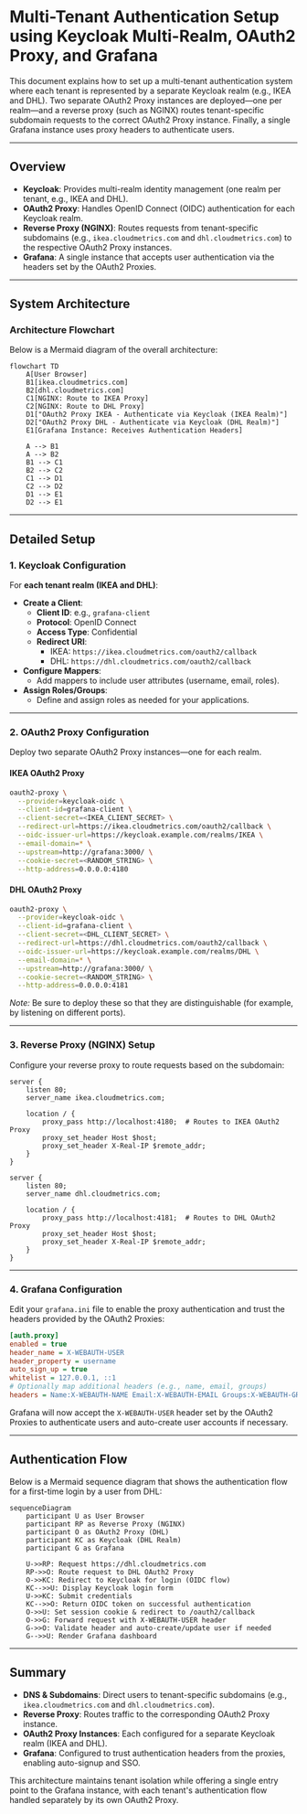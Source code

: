 # Multi-Tenant Authentication Setup using Keycloak Multi-Realm, OAuth2 Proxy, and Grafana

This document explains how to set up a multi-tenant authentication system where each tenant is represented by a separate Keycloak realm (e.g., IKEA and DHL). 
Two separate OAuth2 Proxy instances are deployed—one per realm—and a reverse proxy (such as NGINX) routes tenant-specific subdomain requests to the correct OAuth2 Proxy instance. Finally, a single Grafana instance uses proxy headers to authenticate users.

---

## Overview

- **Keycloak**: Provides multi-realm identity management (one realm per tenant, e.g., IKEA and DHL).
- **OAuth2 Proxy**: Handles OpenID Connect (OIDC) authentication for each Keycloak realm.
- **Reverse Proxy (NGINX)**: Routes requests from tenant-specific subdomains (e.g., `ikea.cloudmetrics.com` and `dhl.cloudmetrics.com`) to the respective OAuth2 Proxy instances.
- **Grafana**: A single instance that accepts user authentication via the headers set by the OAuth2 Proxies.

---

## System Architecture

### Architecture Flowchart

Below is a Mermaid diagram of the overall architecture:

```mermaid
flowchart TD
    A[User Browser]
    B1[ikea.cloudmetrics.com]
    B2[dhl.cloudmetrics.com]
    C1[NGINX: Route to IKEA Proxy]
    C2[NGINX: Route to DHL Proxy]
    D1["OAuth2 Proxy IKEA - Authenticate via Keycloak (IKEA Realm)"]
    D2["OAuth2 Proxy DHL - Authenticate via Keycloak (DHL Realm)"]
    E1[Grafana Instance: Receives Authentication Headers]

    A --> B1
    A --> B2
    B1 --> C1
    B2 --> C2
    C1 --> D1
    C2 --> D2
    D1 --> E1
    D2 --> E1
```

---

## Detailed Setup

### 1. Keycloak Configuration

For **each tenant realm (IKEA and DHL)**:

- **Create a Client**:
    - **Client ID**: e.g., `grafana-client`
    - **Protocol**: OpenID Connect
    - **Access Type**: Confidential
    - **Redirect URI**:
        - IKEA: `https://ikea.cloudmetrics.com/oauth2/callback`
        - DHL: `https://dhl.cloudmetrics.com/oauth2/callback`
- **Configure Mappers**:
    - Add mappers to include user attributes (username, email, roles).
- **Assign Roles/Groups**:
    - Define and assign roles as needed for your applications.

---

### 2. OAuth2 Proxy Configuration

Deploy two separate OAuth2 Proxy instances—one for each realm.

#### IKEA OAuth2 Proxy

```bash
oauth2-proxy \
  --provider=keycloak-oidc \
  --client-id=grafana-client \
  --client-secret=<IKEA_CLIENT_SECRET> \
  --redirect-url=https://ikea.cloudmetrics.com/oauth2/callback \
  --oidc-issuer-url=https://keycloak.example.com/realms/IKEA \
  --email-domain=* \
  --upstream=http://grafana:3000/ \
  --cookie-secret=<RANDOM_STRING> \
  --http-address=0.0.0.0:4180
```

#### DHL OAuth2 Proxy

```bash
oauth2-proxy \
  --provider=keycloak-oidc \
  --client-id=grafana-client \
  --client-secret=<DHL_CLIENT_SECRET> \
  --redirect-url=https://dhl.cloudmetrics.com/oauth2/callback \
  --oidc-issuer-url=https://keycloak.example.com/realms/DHL \
  --email-domain=* \
  --upstream=http://grafana:3000/ \
  --cookie-secret=<RANDOM_STRING> \
  --http-address=0.0.0.0:4181
```

*Note:* Be sure to deploy these so that they are distinguishable (for example, by listening on different ports).

---

### 3. Reverse Proxy (NGINX) Setup

Configure your reverse proxy to route requests based on the subdomain:

```nginx
server {
    listen 80;
    server_name ikea.cloudmetrics.com;

    location / {
        proxy_pass http://localhost:4180;  # Routes to IKEA OAuth2 Proxy
        proxy_set_header Host $host;
        proxy_set_header X-Real-IP $remote_addr;
    }
}

server {
    listen 80;
    server_name dhl.cloudmetrics.com;

    location / {
        proxy_pass http://localhost:4181;  # Routes to DHL OAuth2 Proxy
        proxy_set_header Host $host;
        proxy_set_header X-Real-IP $remote_addr;
    }
}
```

---

### 4. Grafana Configuration

Edit your `grafana.ini` file to enable the proxy authentication and trust the headers provided by the OAuth2 Proxies:

```ini
[auth.proxy]
enabled = true
header_name = X-WEBAUTH-USER
header_property = username
auto_sign_up = true
whitelist = 127.0.0.1, ::1
# Optionally map additional headers (e.g., name, email, groups)
headers = Name:X-WEBAUTH-NAME Email:X-WEBAUTH-EMAIL Groups:X-WEBAUTH-GROUPS
```

Grafana will now accept the `X-WEBAUTH-USER` header set by the OAuth2 Proxies to authenticate users and auto-create user accounts if necessary.

---

## Authentication Flow

Below is a Mermaid sequence diagram that shows the authentication flow for a first-time login by a user from DHL:

```mermaid
sequenceDiagram
    participant U as User Browser
    participant RP as Reverse Proxy (NGINX)
    participant O as OAuth2 Proxy (DHL)
    participant KC as Keycloak (DHL Realm)
    participant G as Grafana

    U->>RP: Request https://dhl.cloudmetrics.com
    RP->>O: Route request to DHL OAuth2 Proxy
    O->>KC: Redirect to Keycloak for login (OIDC flow)
    KC-->>U: Display Keycloak login form
    U->>KC: Submit credentials
    KC-->>O: Return OIDC token on successful authentication
    O->>U: Set session cookie & redirect to /oauth2/callback
    O->>G: Forward request with X-WEBAUTH-USER header
    G->>O: Validate header and auto-create/update user if needed
    G-->>U: Render Grafana dashboard
```

---

## Summary

- **DNS & Subdomains**: Direct users to tenant-specific subdomains (e.g., `ikea.cloudmetrics.com` and `dhl.cloudmetrics.com`).
- **Reverse Proxy**: Routes traffic to the corresponding OAuth2 Proxy instance.
- **OAuth2 Proxy Instances**: Each configured for a separate Keycloak realm (IKEA and DHL).
- **Grafana**: Configured to trust authentication headers from the proxies, enabling auto-signup and SSO.

This architecture maintains tenant isolation while offering a single entry point to the Grafana instance, with each tenant's authentication flow handled separately by its own OAuth2 Proxy.




